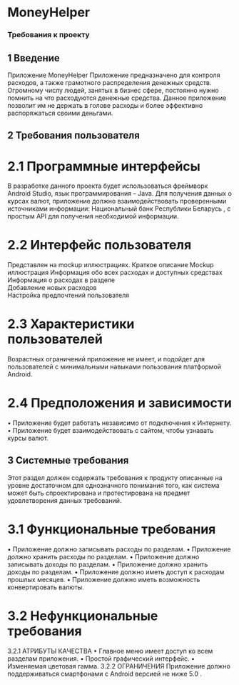 # MoneyHelper

### Требования к проекту
## 1 Введение
Приложение MoneyHelper
Приложение предназначено для контроля расходов, а также грамотного распределения денежных средств.
Огромному числу людей, занятых в бизнес сфере, постоянно нужно помнить на что расходуются денежные средства. Данное приложение позволит им не держать в голове расходы и более эффективно распоряжаться своими деньгами.

## 2 Требования пользователя
# 2.1 Программные интерфейсы
В разработке данного проекта будет использоваться фреймворк Android Studio, язык программирования – Java.
Для получения данных о курсах валют, приложение должно взаимодействовать проверенными источниками информации: Национальный банк Республики Беларусь , с простым API для получения необходимой информации.
# 2.2 Интерфейс пользователя
Представлен на mockup иллюстрациях.
Краткое описание	Mockup иллюстрация
Информация обо всех расходах и доступных средствах	 
Информация о расходах в разделе	 
Добавление новых расходов	 
Настройка предпочтений пользователя	 

# 2.3 Характеристики пользователей
Возрастных ограничений приложение не имеет, и подойдет для пользователей с минимальными навыками пользования платформой Android.
# 2.4 Предположения и зависимости
•	Приложение будет работать независимо от подключения к Интернету.
•	Приложение будет взаимодействовать с сайтом, чтобы узнавать курсы валют.
## 3 Системные требования
Этот раздел должен содержать требования к продукту описанные на уровне достаточном для однозначного понимания того, как система может быть спроектирована и протестирована на предмет удовлетворения данных требований.
# 3.1 Функциональные требования
•	Приложение должно записывать расходы по разделам.
•	Приложение должно хранить расходы по разделам.
•	Приложение должно записывать доходы по разделам.
•	Приложение должно хранить доходы по разделам.
•	Приложение должно иметь доступ к расходам прошлых месяцев.
•	Приложение должно иметь возможность конвертировать валюты.

# 3.2 Нефункциональные требования
3.2.1 АТРИБУТЫ КАЧЕСТВА
•	Главное меню имеет доступ ко всем разделам приложения.
•	Простой графический интерфейс.
•	Изменяемая цветовая гамма.
3.2.2 ОГРАНИЧЕНИЯ
Приложение должно поддерживаться смартфонами с Android версией не ниже 5.0 .
